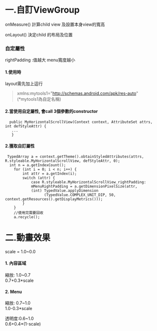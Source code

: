 # 一.自訂ViewGroup 
 onMeasure() 計算child view 及設置本身view的寬高  

 onLayout()  決定child 的布局及位置

### 自定屬性  
  rightPadding :值越大 menu寬度越小  
#### 1.使用時
layout需先加上這行
>xmlns:mytools1="http://schemas.android.com/apk/res-auto"
  (*mytools1為自定名稱)
  
#### 2.當使用自定屬性, 會call 3個參數的constructor  
  
      public MyHorizontalScrollView(Context context, AttributeSet attrs, int defStyleAttr) {
       ...
       }
#### 2.獲取自訂屬性
     TypedArray a = context.getTheme().obtainStyledAttributes(attrs, R.styleable.MyHorizontalScrollView, defStyleAttr, 0);
      int n = a.getIndexCount();
        for (int i = 0; i < n; i++) {
            int attr = a.getIndex(i);
            switch (attr) {
                case R.styleable.MyHorizontalScrollView_rightPadding:
                mMenuRightPadding = a.getDimensionPixelSize(attr,
                (int) TypedValue.applyDimension
                      (TypedValue.COMPLEX_UNIT_DIP, 50, context.getResources().getDisplayMetrics()));
            }
        }
        //使用完需要回收
        a.recycle();

# 二.動畫效果
   scale = 1.0~0.0
#### 1. 內容區域 
   縮放: 1.0~0.7  
   0.7+0.3*scale
#### 2. Menu 
   縮放: 0.7~1.0    
        1.0-0.3*scale    
     
   透明度:0.6~1.0    
        0.6+0.4*(1-scale)  
